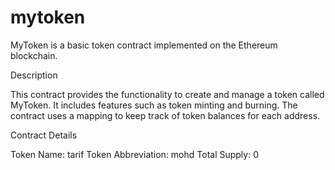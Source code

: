 # mytoken

MyToken is a basic token contract implemented on the Ethereum blockchain.

Description


This contract provides the functionality to create and manage a token called MyToken. It includes features such as token minting and burning. The contract uses a mapping to keep track of token balances for each address.

Contract Details


Token Name: tarif
Token Abbreviation: mohd
Total Supply: 0
